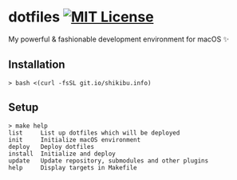 # dotfiles [![MIT License](http://img.shields.io/badge/license-MIT-green.svg?style=flat)](LICENSE.txt)

My powerful & fashionable development environment for macOS :sparkles:

## Installation

```shell
> bash <(curl -fsSL git.io/shikibu.info)
```

## Setup

```shell
> make help
list     List up dotfiles which will be deployed
init     Initialize macOS environment
deploy   Deploy dotfiles
install  Initialize and deploy
update   Update repository, submodules and other plugins
help     Display targets in Makefile
```
